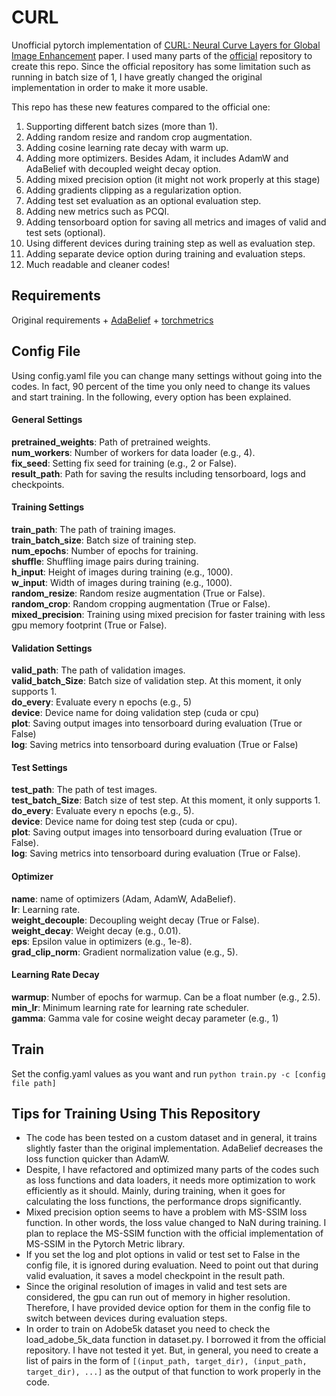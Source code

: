 # CURL
Unofficial pytorch implementation of [CURL: Neural Curve Layers for Global Image Enhancement](https://arxiv.org/abs/1911.13175)
paper.
I used many parts of the [official](https://github.com/sjmoran/CURL) repository to create this repo.
Since the official repository has some limitation such as running in batch size of 1, I have greatly changed the 
original implementation in order to make it more usable.

This repo has these new features compared to the official one:
1. Supporting different batch sizes (more than 1).
2. Adding random resize and random crop augmentation.
3. Adding cosine learning rate decay with warm up.
4. Adding more optimizers. Besides Adam, it includes AdamW and AdaBelief with decoupled weight decay option.
5. Adding mixed precision option (it might not work properly at this stage)
6. Adding gradients clipping as a regularization option.
7. Adding test set evaluation as an optional evaluation step.
8. Adding new metrics such as PCQI.
9. Adding tensorboard option for saving all metrics and images of valid and test sets (optional).
10. Using different devices during training step as well as evaluation step.
11. Adding separate device option during training and evaluation steps.
12. Much readable and cleaner codes!


## Requirements
Original requirements + [AdaBelief](https://github.com/juntang-zhuang/Adabelief-Optimizer) +
[torchmetrics](https://torchmetrics.readthedocs.io/en/stable/)

## Config File
Using config.yaml file you can change many settings without going into the codes. In fact, 90 percent of the time you 
only need to change its values and start training. In the following, every option has been explained. 

#### General Settings
**pretrained_weights**: Path of pretrained weights. \
**num_workers**: Number of workers for data loader (e.g., 4). \
**fix_seed**: Setting fix seed for training (e.g., 2 or False). \
**result_path**: Path for saving the results including tensorboard, logs and checkpoints.

#### Training Settings
**train_path**: The path of training images. \
**train_batch_size**: Batch size of training step. \
**num_epochs**: Number of epochs for training. \
**shuffle**: Shuffling image pairs during training.\
**h_input**: Height of images during training (e.g., 1000). \
**w_input**: Width of images during training (e.g., 1000). \
**random_resize**: Random resize augmentation (True or False). \
**random_crop**: Random cropping augmentation (True or False). \
**mixed_precision**: Training using mixed precision for faster training with less gpu memory footprint (True or False).

#### Validation Settings
**valid_path**: The path of validation images. \
**valid_batch_Size**: Batch size of validation step. At this moment, it only supports 1. \
**do_every**: Evaluate every n epochs (e.g., 5) \
**device**: Device name for doing validation step (cuda or cpu) \
**plot**: Saving output images into tensorboard during evaluation (True or False) \
**log**: Saving metrics into tensorboard during evaluation (True or False)

#### Test Settings
**test_path**: The path of test images. \
**test_batch_Size**: Batch size of test step. At this moment, it only supports 1. \
**do_every**: Evaluate every n epochs (e.g., 5). \
**device**: Device name for doing test step (cuda or cpu). \
**plot**: Saving output images into tensorboard during evaluation (True or False). \
**log**: Saving metrics into tensorboard during evaluation (True or False). 

#### Optimizer
**name**: name of optimizers (Adam, AdamW, AdaBelief). \
**lr**: Learning rate. \
**weight_decouple**: Decoupling weight decay (True or False). \
**weight_decay**: Weight decay (e.g., 0.01). \
**eps**: Epsilon value in optimizers (e.g., 1e-8). \
**grad_clip_norm**: Gradient normalization value (e.g., 5). 

#### Learning Rate Decay
**warmup**: Number of epochs for warmup. Can be a float number (e.g., 2.5). \
**min_lr**: Minimum learning rate for learning rate scheduler. \
**gamma**: Gamma vale for cosine weight decay parameter (e.g., 1)

## Train
Set the config.yaml values as you want and run `python train.py -c [config file path]`

## Tips for Training Using This Repository
* The code has been tested on a custom dataset and in general, it trains slightly faster than the original implementation.
AdaBelief decreases the loss function quicker than AdamW.
* Despite, I have refactored and optimized many parts of the codes such as loss functions and data loaders,
it needs more optimization to work efficiently as it should. Mainly, during training,
when it goes for calculating the loss functions, the performance drops significantly.
* Mixed precision option seems to have a problem with MS-SSIM loss function. 
In other words, the loss value changed to NaN during training. I plan to replace the MS-SSIM function with the official
implementation of MS-SSIM in the Pytorch Metric library.
* If you set the log and plot options in valid or test set to False in the config file, it is ignored during evaluation.
Need to point out that during valid evaluation, it saves a model checkpoint in the result path.
* Since the original resolution of images in valid and test sets are considered, the gpu can run out of memory in higher
resolution. Therefore, I have provided device option for them in the config file to switch between devices during
evaluation steps.
* In order to train on Adobe5k dataset you need to check the load_adobe_5k_data function in dataset.py.
I borrowed it from the official repository. I have not tested it yet.
But, in general, you need to create a list of pairs in the form of 
`[(input_path, target_dir), (input_path, target_dir), ...]`
as the output of that function to work properly in the code.